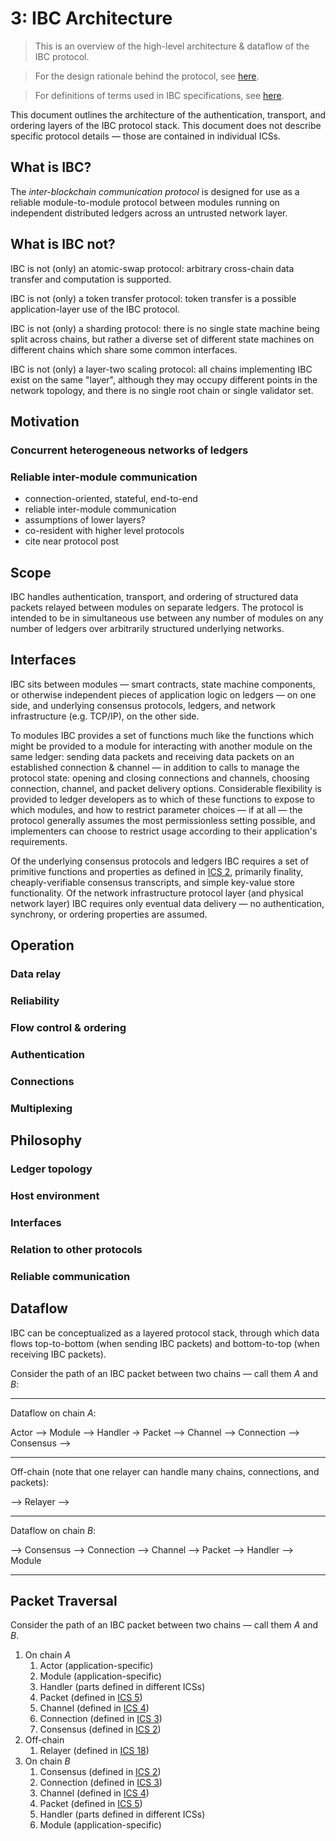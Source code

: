 # 3: IBC Architecture

> This is an overview of the high-level architecture & dataflow of the IBC protocol.

> For the design rationale behind the protocol, see [here](./1_IBC_DESIGN_RATIONALE.md).

> For definitions of terms used in IBC specifications, see [here](./2_IBC_TERMINOLOGY.md).

This document outlines the architecture of the authentication, transport, and ordering layers of the IBC protocol stack. This document does not describe specific protocol details — those are contained in individual ICSs.

## What is IBC?

The *inter-blockchain communication protocol* is designed for use as a reliable module-to-module protocol between modules running on independent distributed ledgers across an untrusted network layer.

## What is IBC not?

IBC is not (only) an atomic-swap protocol: arbitrary cross-chain data transfer and computation is supported.

IBC is not (only) a token transfer protocol: token transfer is a possible application-layer use of the IBC protocol.

IBC is not (only) a sharding protocol: there is no single state machine being split across chains, but rather a diverse set of different state machines on different chains which share some common interfaces.

IBC is not (only) a layer-two scaling protocol: all chains implementing IBC exist on the same "layer", although they may occupy different points in the network topology, and there is no single root chain or single validator set.

## Motivation

### Concurrent heterogeneous networks of ledgers

### Reliable inter-module communication

- connection-oriented, stateful, end-to-end
- reliable inter-module communication
- assumptions of lower layers?
- co-resident with higher level protocols
- cite near protocol post

## Scope

IBC handles authentication, transport, and ordering of structured data packets relayed between modules on separate ledgers. The protocol is intended to be in simultaneous use between any number of modules on any number of ledgers over arbitrarily structured underlying networks.

## Interfaces

IBC sits between modules — smart contracts, state machine components, or otherwise independent pieces of application logic on ledgers — on one side, and underlying consensus protocols, ledgers, and network infrastructure (e.g. TCP/IP), on the other side.

To modules IBC provides a set of functions much like the functions which might be provided to a module for interacting with another module on the same ledger: sending data packets and receiving data packets on an established connection & channel — in addition to calls to manage the protocol state: opening and closing connections and channels, choosing connection, channel, and packet delivery options. Considerable flexibility is provided to ledger developers as to which of these functions to expose to which modules, and how to restrict parameter choices — if at all — the protocol generally assumes the most permissionless setting possible, and implementers can choose to restrict usage according to their application's requirements.

Of the underlying consensus protocols and ledgers IBC requires a set of primitive functions and properties as defined in [ICS 2](../spec/ics-2-consensus-requirements), primarily finality, cheaply-verifiable consensus transcripts, and simple key-value store functionality. Of the network infrastructure protocol layer (and physical network layer) IBC requires only eventual data delivery — no authentication, synchrony, or ordering properties are assumed.

## Operation

### Data relay

### Reliability

### Flow control & ordering

### Authentication

### Connections

### Multiplexing

## Philosophy

### Ledger topology

### Host environment

### Interfaces

### Relation to other protocols

### Reliable communication

## Dataflow

IBC can be conceptualized as a layered protocol stack, through which data flows top-to-bottom (when sending IBC packets) and bottom-to-top (when receiving IBC packets).

Consider the path of an IBC packet between two chains — call them *A* and *B*:

---

Dataflow on chain *A*:

Actor --> Module --> Handler -> Packet --> Channel --> Connection --> Consensus -->

---

Off-chain (note that one relayer can handle many chains, connections, and packets):

--> Relayer -->

---

Dataflow on chain *B*:

--> Consensus --> Connection --> Channel --> Packet --> Handler --> Module

---

## Packet Traversal

Consider the path of an IBC packet between two chains — call them *A* and *B*.

1. On chain *A*
    1. Actor (application-specific)
    1. Module (application-specific)
    1. Handler (parts defined in different ICSs)
    1. Packet (defined in [ICS 5](../spec/ics-5-packet-semantics))
    1. Channel (defined in [ICS 4](../spec/ics-4-channel-semantics))
    1. Connection (defined in [ICS 3](../spec/ics-3-connection-semantics))
    1. Consensus (defined in [ICS 2](../spec/ics-2-consensus-requirements))
2. Off-chain
    1. Relayer (defined in [ICS 18](../spec/ics-18-offchain-relayer))
3. On chain *B*
    1. Consensus (defined in [ICS 2](../spec/ics-2-consensus-requirements))
    1. Connection (defined in [ICS 3](../spec/ics-3-connection-semantics))
    1. Channel (defined in [ICS 4](../spec/ics-4-channel-semantics))
    1. Packet (defined in [ICS 5](../spec/ics-5-packet-semantics))
    1. Handler (parts defined in different ICSs)
    1. Module (application-specific)
